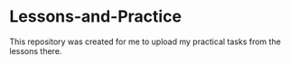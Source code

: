 # Lessons-and-Practice
This repository was created for me to upload my practical tasks from the lessons there.

